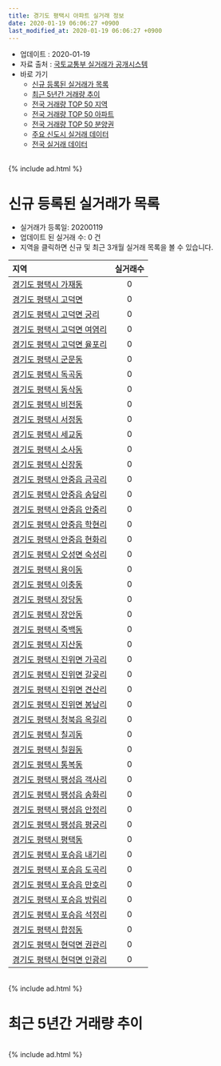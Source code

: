 ```yaml
---
title: 경기도 평택시 아파트 실거래 정보
date: 2020-01-19 06:06:27 +0900
last_modified_at: 2020-01-19 06:06:27 +0900
---
```


* 업데이트 : 2020-01-19
* 자료 출처 : [국토교통부 실거래가 공개시스템](http://rt.molit.go.kr)
* 바로 가기
    * [신규 등록된 실거래가 목록](#신규-등록된-실거래가-목록)
    * [최근 5년간 거래량 추이](#최근-5년간-거래량-추이)
    * [전국 거래량 TOP 50 지역](https://apt-info.github.io/apt-trade-info/최근-3개월-전국에서-가장-거래가-많이-발생한-지역)
    * [전국 거래량 TOP 50 아파트](https://apt-info.github.io/apt-trade-info/최근-3개월-전국에서-가장-거래가-많이-발생한-아파트)
    * [전국 거래량 TOP 50 분양권](https://apt-info.github.io/apt-trade-info/최근-3개월-전국에서-가장-거래가-많이-발생한-분양권)
    * [주요 신도시 실거래 데이터](https://apt-info.github.io/apt-trade-info/주요-신도시)
    * [전국 실거래 데이터](https://apt-info.github.io/apt-trade-info/전국)

<br>
{% include ad.html %}
<br>

# 신규 등록된 실거래가 목록
* 실거래가 등록일: 20200119
* 업데이트 된 실거래 수: 0 건
* 지역을 클릭하면 신규 및 최근 3개월 실거래 목록을 볼 수 있습니다.


|지역|실거래수|
|:---|:---:|
|[경기도 평택시 가재동](https://apt-info.github.io/apt-trade-info/경기도-평택시-가재동)|0|
|[경기도 평택시 고덕면](https://apt-info.github.io/apt-trade-info/경기도-평택시-고덕면)|0|
|[경기도 평택시 고덕면 궁리](https://apt-info.github.io/apt-trade-info/경기도-평택시-고덕면-궁리)|0|
|[경기도 평택시 고덕면 여염리](https://apt-info.github.io/apt-trade-info/경기도-평택시-고덕면-여염리)|0|
|[경기도 평택시 고덕면 율포리](https://apt-info.github.io/apt-trade-info/경기도-평택시-고덕면-율포리)|0|
|[경기도 평택시 군문동](https://apt-info.github.io/apt-trade-info/경기도-평택시-군문동)|0|
|[경기도 평택시 독곡동](https://apt-info.github.io/apt-trade-info/경기도-평택시-독곡동)|0|
|[경기도 평택시 동삭동](https://apt-info.github.io/apt-trade-info/경기도-평택시-동삭동)|0|
|[경기도 평택시 비전동](https://apt-info.github.io/apt-trade-info/경기도-평택시-비전동)|0|
|[경기도 평택시 서정동](https://apt-info.github.io/apt-trade-info/경기도-평택시-서정동)|0|
|[경기도 평택시 세교동](https://apt-info.github.io/apt-trade-info/경기도-평택시-세교동)|0|
|[경기도 평택시 소사동](https://apt-info.github.io/apt-trade-info/경기도-평택시-소사동)|0|
|[경기도 평택시 신장동](https://apt-info.github.io/apt-trade-info/경기도-평택시-신장동)|0|
|[경기도 평택시 안중읍 금곡리](https://apt-info.github.io/apt-trade-info/경기도-평택시-안중읍-금곡리)|0|
|[경기도 평택시 안중읍 송담리](https://apt-info.github.io/apt-trade-info/경기도-평택시-안중읍-송담리)|0|
|[경기도 평택시 안중읍 안중리](https://apt-info.github.io/apt-trade-info/경기도-평택시-안중읍-안중리)|0|
|[경기도 평택시 안중읍 학현리](https://apt-info.github.io/apt-trade-info/경기도-평택시-안중읍-학현리)|0|
|[경기도 평택시 안중읍 현화리](https://apt-info.github.io/apt-trade-info/경기도-평택시-안중읍-현화리)|0|
|[경기도 평택시 오성면 숙성리](https://apt-info.github.io/apt-trade-info/경기도-평택시-오성면-숙성리)|0|
|[경기도 평택시 용이동](https://apt-info.github.io/apt-trade-info/경기도-평택시-용이동)|0|
|[경기도 평택시 이충동](https://apt-info.github.io/apt-trade-info/경기도-평택시-이충동)|0|
|[경기도 평택시 장당동](https://apt-info.github.io/apt-trade-info/경기도-평택시-장당동)|0|
|[경기도 평택시 장안동](https://apt-info.github.io/apt-trade-info/경기도-평택시-장안동)|0|
|[경기도 평택시 죽백동](https://apt-info.github.io/apt-trade-info/경기도-평택시-죽백동)|0|
|[경기도 평택시 지산동](https://apt-info.github.io/apt-trade-info/경기도-평택시-지산동)|0|
|[경기도 평택시 진위면 가곡리](https://apt-info.github.io/apt-trade-info/경기도-평택시-진위면-가곡리)|0|
|[경기도 평택시 진위면 갈곶리](https://apt-info.github.io/apt-trade-info/경기도-평택시-진위면-갈곶리)|0|
|[경기도 평택시 진위면 견산리](https://apt-info.github.io/apt-trade-info/경기도-평택시-진위면-견산리)|0|
|[경기도 평택시 진위면 봉남리](https://apt-info.github.io/apt-trade-info/경기도-평택시-진위면-봉남리)|0|
|[경기도 평택시 청북읍 옥길리](https://apt-info.github.io/apt-trade-info/경기도-평택시-청북읍-옥길리)|0|
|[경기도 평택시 칠괴동](https://apt-info.github.io/apt-trade-info/경기도-평택시-칠괴동)|0|
|[경기도 평택시 칠원동](https://apt-info.github.io/apt-trade-info/경기도-평택시-칠원동)|0|
|[경기도 평택시 통복동](https://apt-info.github.io/apt-trade-info/경기도-평택시-통복동)|0|
|[경기도 평택시 팽성읍 객사리](https://apt-info.github.io/apt-trade-info/경기도-평택시-팽성읍-객사리)|0|
|[경기도 평택시 팽성읍 송화리](https://apt-info.github.io/apt-trade-info/경기도-평택시-팽성읍-송화리)|0|
|[경기도 평택시 팽성읍 안정리](https://apt-info.github.io/apt-trade-info/경기도-평택시-팽성읍-안정리)|0|
|[경기도 평택시 팽성읍 평궁리](https://apt-info.github.io/apt-trade-info/경기도-평택시-팽성읍-평궁리)|0|
|[경기도 평택시 평택동](https://apt-info.github.io/apt-trade-info/경기도-평택시-평택동)|0|
|[경기도 평택시 포승읍 내기리](https://apt-info.github.io/apt-trade-info/경기도-평택시-포승읍-내기리)|0|
|[경기도 평택시 포승읍 도곡리](https://apt-info.github.io/apt-trade-info/경기도-평택시-포승읍-도곡리)|0|
|[경기도 평택시 포승읍 만호리](https://apt-info.github.io/apt-trade-info/경기도-평택시-포승읍-만호리)|0|
|[경기도 평택시 포승읍 방림리](https://apt-info.github.io/apt-trade-info/경기도-평택시-포승읍-방림리)|0|
|[경기도 평택시 포승읍 석정리](https://apt-info.github.io/apt-trade-info/경기도-평택시-포승읍-석정리)|0|
|[경기도 평택시 합정동](https://apt-info.github.io/apt-trade-info/경기도-평택시-합정동)|0|
|[경기도 평택시 현덕면 권관리](https://apt-info.github.io/apt-trade-info/경기도-평택시-현덕면-권관리)|0|
|[경기도 평택시 현덕면 인광리](https://apt-info.github.io/apt-trade-info/경기도-평택시-현덕면-인광리)|0|


<br>
{% include ad.html %}
<br>

# 최근 5년간 거래량 추이


<div style="width:100%;">
    <canvas id="deal_progress" height="200"></canvas>
</div>

<script>
new Chart(document.getElementById("deal_progress"), {
    type: 'line',
    data: {
        labels: ['201501','201502','201503','201504','201505','201506','201507','201508','201509','201510','201511','201512','201601','201602','201603','201604','201605','201606','201607','201608','201609','201610','201611','201612','201701','201702','201703','201704','201705','201706','201707','201708','201709','201710','201711','201712','201801','201802','201803','201804','201805','201806','201807','201808','201809','201810','201811','201812','201901','201902','201903','201904','201905','201906','201907','201908','201909','201910','201911','201912','202001'],
        datasets: [{
            label: '매매',
            pointRadius: 1,
            data: [497, 437, 689, 649, 624, 500, 552, 457, 462, 562, 388, 312, 311, 291, 412, 406, 388, 399, 391, 378, 333, 484, 324, 299, 227, 326, 417, 412, 397, 426, 399, 362, 390, 332, 301, 297, 503, 423, 603, 723, 729, 606, 532, 669, 705, 679, 420, 470, 602, 496, 551, 561, 610, 729, 753, 657, 495, 665, 723, 762, 356],
            borderColor: "rgba(255, 201, 14, 1)",
            backgroundColor: "rgba(255, 201, 14, 0.5)",
            fill: false,
            lineTension: 0
        },{
            label: '전월세',
            pointRadius: 1,
            data: [477, 442, 580, 474, 406, 426, 453, 418, 419, 526, 393, 392, 424, 439, 470, 414, 396, 421, 398, 350, 371, 432, 437, 442, 457, 650, 595, 452, 406, 388, 449, 396, 419, 359, 410, 463, 532, 585, 721, 560, 628, 602, 588, 503, 551, 676, 444, 489, 628, 569, 660, 560, 499, 526, 621, 663, 730, 751, 581, 504, 191],
            borderColor: "rgba(0, 141, 185, 1)",
            backgroundColor: "rgba(0, 141, 185, 0.5)",
            fill: false,
            lineTension: 0
        }
        ]
    },
    options: {
        responsive: true,
        title: {
            display: false
        },
        tooltips: {
            mode: 'index',
            intersect: false
        },
        hover: {
            mode: 'nearest',
            intersect: true
        },
        scales: {
            xAxes: [{
                display: true,
                scaleLabel: {
                    display: true,
                    labelString: '년/월'
                }
            }],
            yAxes: [{
                display: true,
                ticks: {
                    suggestedMin: 0,
                },
                scaleLabel: {
                    display: true,
                    labelString: '실거래 수'
                }
            }]
        }
    }
});

</script>


<br>
{% include ad.html %}
<br>

